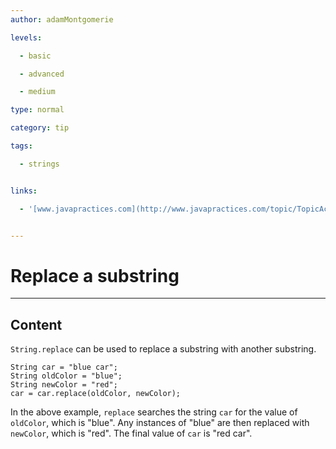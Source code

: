 ```yaml
---
author: adamMontgomerie

levels:

  - basic

  - advanced

  - medium

type: normal

category: tip

tags:

  - strings


links:

  - '[www.javapractices.com](http://www.javapractices.com/topic/TopicAction.do?Id=80){website}'


---
```


# Replace a substring

---
## Content

`String.replace` can be used to replace a substring with another substring.

```
String car = "blue car";
String oldColor = "blue";
String newColor = "red";
car = car.replace(oldColor, newColor);

```
In the above example, `replace` searches the string `car` for the value of `oldColor`, which is "blue". Any instances of "blue" are then replaced with `newColor`, which is "red". The final value of `car` is "red car".


